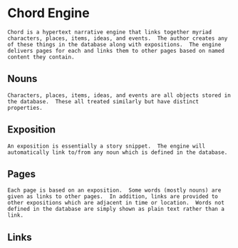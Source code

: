 Chord Engine
============
	Chord is a hypertext narrative engine that links together myriad characters, places, items, ideas, and events.  The author creates any of these things in the database along with expositions.  The engine delivers pages for each and links them to other pages based on named content they contain.
	
Nouns
-----
	Characters, places, items, ideas, and events are all objects stored in the database.  These all treated similarly but have distinct properties.
	
Exposition
----------
	An exposition is essentially a story snippet.  The engine will automatically link to/from any noun which is defined in the database.

Pages
-----
	Each page is based on an exposition.  Some words (mostly nouns) are given as links to other pages.  In addition, links are provided to other expositions which are adjacent in time or location.  Words not defined in the database are simply shown as plain text rather than a link.

Links
-----
	